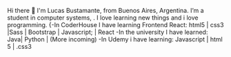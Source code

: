 Hi there 👋
I'm Lucas Bustamante, from Buenos Aires, Argentina. I’m a student in computer systems, . I love learning new things and i love programming.
{-In CoderHouse I have learning Frontend React:
  html5 | css3 |Sass | Bootstrap | Javascript; | React 
-In the university I have learned:
  Java| Python | (More incoming)
-In Udemy i have learning:
  Javascript | html 5 | .css3 
